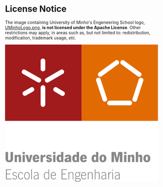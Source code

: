 # License Notice

The image containing University of Minho's Engeneering School logo,
[UMinhoLogo.png](UMinhoLogo.png), **is not licensed under the Apache License**. Other restrictions
may apply, in areas such as, but not limited to: redistribution, modification, trademark usage,
*etc.*

![UMinhoLogo.png](UMinhoLogo.png)
